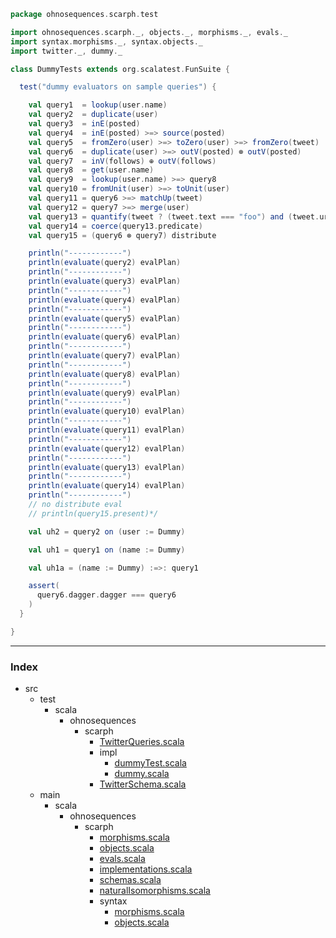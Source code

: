 
```scala
package ohnosequences.scarph.test

import ohnosequences.scarph._, objects._, morphisms._, evals._
import syntax.morphisms._, syntax.objects._
import twitter._, dummy._

class DummyTests extends org.scalatest.FunSuite {

  test("dummy evaluators on sample queries") {

    val query1  = lookup(user.name)
    val query2  = duplicate(user)
    val query3  = inE(posted)
    val query4  = inE(posted) >=> source(posted)
    val query5  = fromZero(user) >=> toZero(user) >=> fromZero(tweet)
    val query6  = duplicate(user) >=> outV(posted) ⊗ outV(posted)
    val query7  = inV(follows) ⊕ outV(follows)
    val query8  = get(user.name)
    val query9  = lookup(user.name) >=> query8
    val query10 = fromUnit(user) >=> toUnit(user)
    val query11 = query6 >=> matchUp(tweet)
    val query12 = query7 >=> merge(user)
    val query13 = quantify(tweet ? (tweet.text === "foo") and (tweet.url === "www"))
    val query14 = coerce(query13.predicate)
    val query15 = (query6 ⊗ query7) distribute

    println("------------")
    println(evaluate(query2) evalPlan)
    println("------------")
    println(evaluate(query3) evalPlan)
    println("------------")
    println(evaluate(query4) evalPlan)
    println("------------")
    println(evaluate(query5) evalPlan)
    println("------------")
    println(evaluate(query6) evalPlan)
    println("------------")
    println(evaluate(query7) evalPlan)
    println("------------")
    println(evaluate(query8) evalPlan)
    println("------------")
    println(evaluate(query9) evalPlan)
    println("------------")
    println(evaluate(query10) evalPlan)
    println("------------")
    println(evaluate(query11) evalPlan)
    println("------------")
    println(evaluate(query12) evalPlan)
    println("------------")
    println(evaluate(query13) evalPlan)
    println("------------")
    println(evaluate(query14) evalPlan)
    println("------------")
    // no distribute eval
    // println(query15.present)*/

    val uh2 = query2 on (user := Dummy)

    val uh1 = query1 on (name := Dummy)

    val uh1a = (name := Dummy) :=>: query1

    assert( 
      query6.dagger.dagger === query6
    )
  }

}

```


------

### Index

+ src
  + test
    + scala
      + ohnosequences
        + scarph
          + [TwitterQueries.scala][test/scala/ohnosequences/scarph/TwitterQueries.scala]
          + impl
            + [dummyTest.scala][test/scala/ohnosequences/scarph/impl/dummyTest.scala]
            + [dummy.scala][test/scala/ohnosequences/scarph/impl/dummy.scala]
          + [TwitterSchema.scala][test/scala/ohnosequences/scarph/TwitterSchema.scala]
  + main
    + scala
      + ohnosequences
        + scarph
          + [morphisms.scala][main/scala/ohnosequences/scarph/morphisms.scala]
          + [objects.scala][main/scala/ohnosequences/scarph/objects.scala]
          + [evals.scala][main/scala/ohnosequences/scarph/evals.scala]
          + [implementations.scala][main/scala/ohnosequences/scarph/implementations.scala]
          + [schemas.scala][main/scala/ohnosequences/scarph/schemas.scala]
          + [naturalIsomorphisms.scala][main/scala/ohnosequences/scarph/naturalIsomorphisms.scala]
          + syntax
            + [morphisms.scala][main/scala/ohnosequences/scarph/syntax/morphisms.scala]
            + [objects.scala][main/scala/ohnosequences/scarph/syntax/objects.scala]

[test/scala/ohnosequences/scarph/TwitterQueries.scala]: ../TwitterQueries.scala.md
[test/scala/ohnosequences/scarph/impl/dummyTest.scala]: dummyTest.scala.md
[test/scala/ohnosequences/scarph/impl/dummy.scala]: dummy.scala.md
[test/scala/ohnosequences/scarph/TwitterSchema.scala]: ../TwitterSchema.scala.md
[main/scala/ohnosequences/scarph/morphisms.scala]: ../../../../../main/scala/ohnosequences/scarph/morphisms.scala.md
[main/scala/ohnosequences/scarph/objects.scala]: ../../../../../main/scala/ohnosequences/scarph/objects.scala.md
[main/scala/ohnosequences/scarph/evals.scala]: ../../../../../main/scala/ohnosequences/scarph/evals.scala.md
[main/scala/ohnosequences/scarph/implementations.scala]: ../../../../../main/scala/ohnosequences/scarph/implementations.scala.md
[main/scala/ohnosequences/scarph/schemas.scala]: ../../../../../main/scala/ohnosequences/scarph/schemas.scala.md
[main/scala/ohnosequences/scarph/naturalIsomorphisms.scala]: ../../../../../main/scala/ohnosequences/scarph/naturalIsomorphisms.scala.md
[main/scala/ohnosequences/scarph/syntax/morphisms.scala]: ../../../../../main/scala/ohnosequences/scarph/syntax/morphisms.scala.md
[main/scala/ohnosequences/scarph/syntax/objects.scala]: ../../../../../main/scala/ohnosequences/scarph/syntax/objects.scala.md